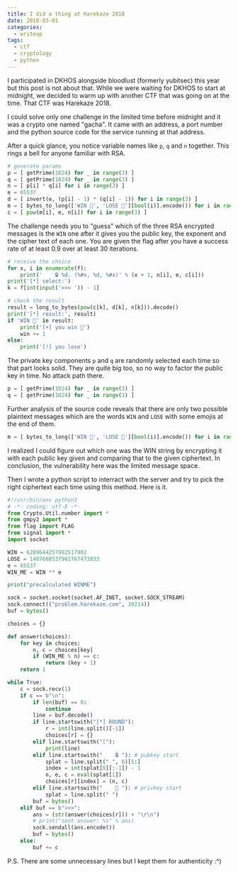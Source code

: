 ```yaml
---
title: I did a thing at Harekaze 2018
date: 2018-03-01
categories:
  - writeup
tags:
  - ctf
  - cryptology
  - python
---
```


I participated in DKHOS alongside bloodlust (formerly yubitsec) this year but
this post is not about that. While we were waiting for DKHOS to start at
midnight, we decided to warm up with another CTF that was going on at the time.
That CTF was Harekaze 2018.

<!--more-->

I could solve only one challenge in the limited time before midnight and it was
a crypto one named "gacha". It came with an address, a port number and the
python source code for the service running at that address.

After a quick glance, you notice variable names like `p`, `q` and `n` together.
This rings a bell for anyone familiar with RSA.

```python
# generate params
p = [ getPrime(1024) for _ in range(3) ]
q = [ getPrime(1024) for _ in range(3) ]
n = [ p[i] * q[i] for i in range(3) ]
e = 65537
d = [ invert(e, (p[i] - 1) * (q[i] - 1)) for i in range(3) ]
m = [ bytes_to_long(['WIN 💎', 'LOSE 💩'][bool(i)].encode()) for i in range(3) ]
c = [ pow(m[i], e, n[i]) for i in range(3) ]
```

The challenge needs you to "guess" which of the three RSA encrypted messages is
the `WIN` one after it gives you the public key, the exponent and the cipher
text of each one. You are given the flag after you have a success rate of at
least 0.9 over at least 30 iterations.

```python
# receive the choice
for x, i in enumerate(f):
    print('    🔒 %d. (%#x, %d, %#x)' % (x + 1, n[i], e, c[i]))
print('[*] select:')
k = f[int(input('>>> ')) - 1]

# check the result
result = long_to_bytes(pow(c[k], d[k], n[k])).decode()
print('[*] result:', result)
if 'WIN 💎' in result:
    print('[+] you win 🎉')
    win += 1
else:
    print('[!] you lose')
```

The private key components `p` and `q` are randomly selected each time so that
part looks solid. They are quite big too, so no way to factor the public key in
time. No attack path there.

```python
p = [ getPrime(1024) for _ in range(3) ]
q = [ getPrime(1024) for _ in range(3) ]
```

Further analysis of the source code reveals that there are only two possible
plaintext messages which are the words `WIN` and `LOSE` with some emojis at
the end of them.

```python
m = [ bytes_to_long(['WIN 💎', 'LOSE 💩'][bool(i)].encode()) for i in range(3) ]
```

I realized I could figure out which one was the WIN string by encrypting it
with each public key given and comparing that to the given ciphertext. In
conclusion, the vulnerability here was the limited message space.

Then I wrote a python script to interract with the server and try to pick the
right ciphertext each time using this method. Here is it.

```python
#!/usr/bin/env python3
# -*- coding: utf-8 -*-
from Crypto.Util.number import *
from gmpy2 import *
from flag import FLAG
from signal import *
import socket

WIN = 6289644257982517902
LOSE = 1407668537961767473833
e = 65537
WIN_ME = WIN ** e

print("precalculated WINME")

sock = socket.socket(socket.AF_INET, socket.SOCK_STREAM)
sock.connect(("problem.harekaze.com", 30214))
buf = bytes()

choices = {}

def answer(choices):
    for key in choices:
        n, c = choices[key]
        if (WIN_ME % n) == c:
            return (key + 1)
    return 1

while True:
    c = sock.recv(1)
    if c == b"\n":
        if len(buf) == 0:
            continue
        line = buf.decode()
        if line.startswith("[*] ROUND"):
            r = int(line.split()[-1])
            choices[r] = {}
        elif line.startswith("["):
            print(line)
        elif line.startswith("    🔒 "): # pubkey start
            splat = line.split(" ", 6)[5:]
            index = int(splat[0][:-1]) - 1
            n, e, c = eval(splat[1])
            choices[r][index] = (n, c)
        elif line.startswith("    🔑 "): # privkey start
            splat = line.split(" ")
        buf = bytes()
    elif buf == b">>>":
        ans = (str(answer(choices[r])) + "\r\n")
        # print("sent answer: %s" % ans)
        sock.sendall(ans.encode())
        buf = bytes()
    else:
        buf += c
```

P.S. There are some unnecessary lines but I kept them for authenticity :^)
